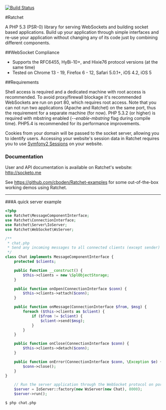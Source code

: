 [![Build Status](https://secure.travis-ci.org/cboden/Ratchet.png?branch=master)](http://travis-ci.org/cboden/Ratchet)

#Ratchet

A PHP 5.3 (PSR-0) library for serving WebSockets and building socket based applications.
Build up your application through simple interfaces and re-use your application without changing any of its code just by combining different components. 

##WebSocket Compliance

* Supports the RFC6455, HyBi-10+, and Hixie76 protocol versions (at the same time)
* Tested on Chrome 13 - 19, Firefox 6 - 12, Safari 5.0.1+, iOS 4.2, iOS 5

##Requirements

Shell access is required and a dedicated machine with root access is recommended.
To avoid proxy/firewall blockage it's recommended WebSockets are run on port 80, which requires root access.
Note that you can not run two applications (Apache and Ratchet) on the same port, thus the requirement for a separate machine (for now).
PHP 5.3.2 (or higher) is required with mbstring enabled (*--enable-mbstring* flag during compile time). PHP5.4 is recommended for its performance improvements. 

Cookies from your domain will be passed to the socket server, allowing you to identify users.
Accessing your website's session data in Ratchet requires you to use [Symfony2 Sessions](http://symfony.com/doc/master/components/http_foundation/sessions.html) on your website. 

### Documentation

User and API documentation is available on Ratchet's website: http://socketo.me

See https://github.com/cboden/Ratchet-examples for some out-of-the-box working demos using Ratchet.

---

###A quick server example

```php
<?php
use Ratchet\MessageComponentInterface;
use Ratchet\ConnectionInterface;
use Ratchet\Server\IoServer;
use Ratchet\WebSocket\WsServer;

/**
 * chat.php
 * Send any incoming messages to all connected clients (except sender)
 */
class Chat implements MessageComponentInterface {
    protected $clients;

    public function __construct() {
        $this->clients = new \SplObjectStorage;
    }

    public function onOpen(ConnectionInterface $conn) {
        $this->clients->attach($conn);
    }

    public function onMessage(ConnectionInterface $from, $msg) {
        foreach ($this->clients as $client) {
            if ($from != $client) {
                $client->send($msg);
            }
        }
    }

    public function onClose(ConnectionInterface $conn) {
        $this->clients->detach($conn);
    }

    public function onError(ConnectionInterface $conn, \Exception $e) {
        $conn->close();
    }
}

    // Run the server application through the WebSocket protocol on port 8000
    $server = IoServer::factory(new WsServer(new Chat), 8000);
    $server->run();
```

    $ php chat.php